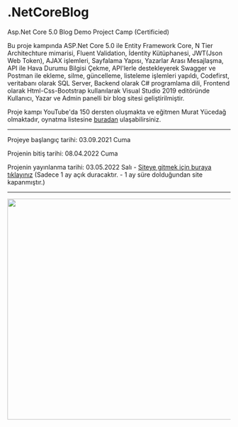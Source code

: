 # .NetCoreBlog
Asp.Net Core 5.0 Blog Demo Project Camp (Certificied)

Bu proje kampında ASP.Net Core 5.0 ile Entity Framework Core, N Tier Architechture mimarisi, Fluent Validation, İdentity Kütüphanesi, JWT(Json Web Token), AJAX işlemleri, Sayfalama Yapısı, Yazarlar Arası Mesajlaşma, API ile Hava Durumu Bilgisi Çekme, API'lerle destekleyerek Swagger ve Postman ile ekleme, silme, güncelleme, listeleme işlemleri yapıldı, Codefirst, veritabanı olarak SQL Server, Backend olarak C# programlama dili, Frontend olarak Html-Css-Bootstrap kullanılarak Visual Studio 2019 editöründe Kullanıcı, Yazar ve Admin panelli bir blog sitesi geliştirilmiştir.

Proje kampı YouTube'da 150 dersten oluşmakta ve eğitmen Murat Yücedağ olmaktadır, oynatma listesine <a href="https://www.youtube.com/playlist?list=PLKnjBHu2xXNNkinaVhPqPZG0ubaLN63ci" target="_blank">buradan</a> ulaşabilirsiniz.


<hr>
Projeye başlangıç tarihi: 03.09.2021 Cuma

Projenin bitiş tarihi: 08.04.2022 Cuma

Projenin yayınlanma tarihi: 03.05.2022 Salı -
<a href="http://onatsoft20-001-site1.itempurl.com/Blog/Index" target="_blank">Siteye gitmek için buraya tıklayınız</a> (Sadece 1 ay açık duracaktır. - 1 ay süre dolduğundan site kapanmıştır.)


<hr>
<img src="https://media.discordapp.net/attachments/860639392615497738/982605103456473158/ASP.Net_Core_5_Proje_Sertifikas.jpg" width="830px" height="500px">
